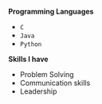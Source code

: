 **Programming Languages**
- `C`
- `Java`
- `Python`

**Skills I have**
- Problem Solving
- Communication skills
- Leadership 
